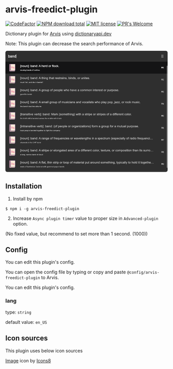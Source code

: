 # arvis-freedict-plugin

[![CodeFactor](https://www.codefactor.io/repository/github/jopemachine/arvis-freedict-plugin/badge)](https://www.codefactor.io/repository/github/jopemachine/arvis-freedict-plugin)
[![NPM download total](https://img.shields.io/npm/dt/arvis-freedict-plugin)](http://badge.fury.io/js/arvis-freedict-plugin)
[![MIT license](https://img.shields.io/badge/License-MIT-blue.svg)](https://lbesson.mit-license.org/)
[![PR's Welcome](https://img.shields.io/badge/PRs-welcome-brightgreen.svg?style=flat)](http://makeapullrequest.com)


Dictionary plugin for [Arvis](https://github.com/jopemachine/arvis) using [dictionaryapi.dev](https://dictionaryapi.dev/)

Note: This plugin can decrease the search performance of Arvis.

![](./demo.png)

## Installation

1. Install by npm

```
$ npm i -g arvis-freedict-plugin
```

2. Increase `Async plugin timer` value to proper size in `Advanced-plugin` option.

(No fixed value, but recommend to set more than 1 second. (1000))

## Config

You can edit this plugin's config.

You can open the config file by typing or copy and paste `@config/arvis-freedict-plugin` to Arvis.

You can edit this plugin's config.

### lang

type: `string`

default value: `en_US`


## Icon sources

This plugin uses below icon sources

<a target="_blank" href="https://icons8.com">Image</a> icon by <a target="_blank" href="https://icons8.com">Icons8</a>
